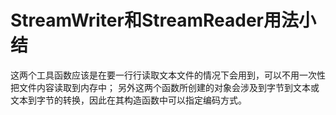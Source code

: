 # StreamWriter和StreamReader用法小结

这两个工具函数应该是在要一行行读取文本文件的情况下会用到，可以不用一次性把文件内容读取到内存中；
另外这两个函数所创建的对象会涉及到字节到文本或文本到字节的转换，因此在其构造函数中可以指定编码方式。
